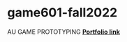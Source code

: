 # game601-fall2022
AU GAME PROTOTYPING
[**Portfolio link**](https://mingheng117.github.io/game601-fall2022/portfolio/)
